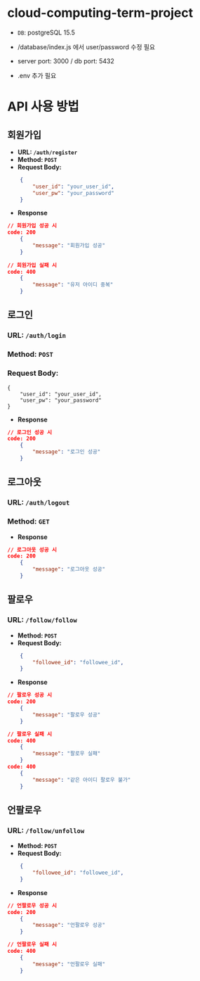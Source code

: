 # cloud-computing-term-project

- `DB`: postgreSQL 15.5

- /database/index.js 에서 user/password 수정 필요

- server port: 3000 / db port: 5432

- .env 추가 필요

# API 사용 방법

## 회원가입
- **URL: `/auth/register`**
- **Method: `POST`**
- **Request Body:** 
```json
    {
        "user_id": "your_user_id",
        "user_pw": "your_password"
    }
```
- **Response**
```json
// 회원가입 성공 시
code: 200
    {
        "message": "회원가입 성공" 
    }
        
// 회원가입 실패 시
code: 400
    {
        "message": "유저 아이디 중복"
    }
```

## 로그인
### URL: `/auth/login`
### Method: `POST`
### Request Body:
    {
        "user_id": "your_user_id",
        "user_pw": "your_password"
    }
- **Response**
```json
// 로그인 성공 시
code: 200
    {
        "message": "로그인 성공" 
    }
```

## 로그아웃
### URL: `/auth/logout`
### Method: `GET`
- **Response**
```json
// 로그아웃 성공 시
code: 200
    {
        "message": "로그아웃 성공" 
    }
```

## 팔로우
### URL: `/follow/follow`
- **Method: `POST`**
- **Request Body:**
```json
    {
        "followee_id": "followee_id",
    }
```
- **Response**
```json
// 팔로우 성공 시
code: 200
    {
        "message": "팔로우 성공"
    }

// 팔로우 실패 시
code: 400
    {
        "message": "팔로우 실패"   
    }
code: 400
    {
        "message": "같은 아이디 팔로우 불가"
    }
```

## 언팔로우
### URL: `/follow/unfollow`
- **Method: `POST`**
- **Request Body:**
```json
    {
        "followee_id": "followee_id",
    }
```
- **Response**
```json
// 언팔로우 성공 시
code: 200
    {
        "message": "언팔로우 성공"
    }

// 언팔로우 실패 시
code: 400
    {
        "message": "언팔로우 실패"   
    }
```
